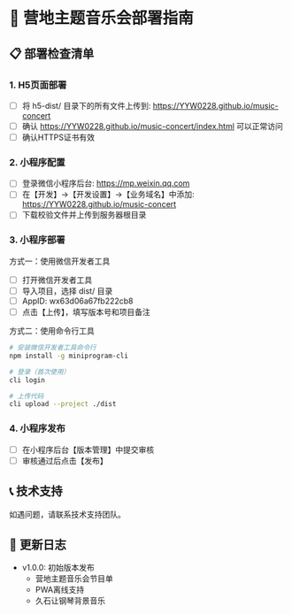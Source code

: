 
# 🚀 营地主题音乐会部署指南

## 📋 部署检查清单

### 1. H5页面部署
- [ ] 将 h5-dist/ 目录下的所有文件上传到: https://YYW0228.github.io/music-concert
- [ ] 确认 https://YYW0228.github.io/music-concert/index.html 可以正常访问
- [ ] 确认HTTPS证书有效

### 2. 小程序配置
- [ ] 登录微信小程序后台: https://mp.weixin.qq.com
- [ ] 在【开发】->【开发设置】->【业务域名】中添加: https://YYW0228.github.io/music-concert
- [ ] 下载校验文件并上传到服务器根目录

### 3. 小程序部署
方式一：使用微信开发者工具
- [ ] 打开微信开发者工具
- [ ] 导入项目，选择 dist/ 目录
- [ ] AppID: wx63d06a67fb222cb8
- [ ] 点击【上传】，填写版本号和项目备注

方式二：使用命令行工具
```bash
# 安装微信开发者工具命令行
npm install -g miniprogram-cli

# 登录（首次使用）
cli login

# 上传代码
cli upload --project ./dist
```

### 4. 小程序发布
- [ ] 在小程序后台【版本管理】中提交审核
- [ ] 审核通过后点击【发布】

## 📞 技术支持
如遇问题，请联系技术支持团队。

## 📝 更新日志
- v1.0.0: 初始版本发布
  - 营地主题音乐会节目单
  - PWA离线支持
  - 久石让钢琴背景音乐

